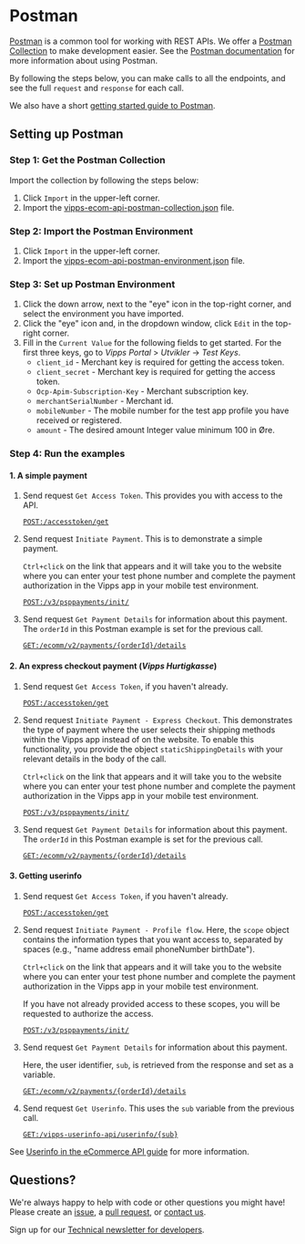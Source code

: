 # Postman

[Postman](https://www.getpostman.com/) is a common tool for working with REST APIs.
We offer a [Postman Collection](https://www.getpostman.com/collection) to make development easier.
See the [Postman documentation](https://www.getpostman.com/docs/) for more information about using Postman.

By following the steps below, you can make calls to all the
endpoints, and see the full `request` and `response` for each call.

We also have a short [getting started guide to Postman](https://github.com/vippsas/vipps-developers/blob/master/postman-guide.md).

## Setting up Postman

### Step 1: Get the Postman Collection

Import the collection by following the steps below:

1. Click `Import` in the upper-left corner.
2. Import the [vipps-ecom-api-postman-collection.json](https://raw.githubusercontent.com/vippsas/vipps-ecom-api/master/tools/vipps-ecom-api-postman-collection.json) file.

### Step 2: Import the Postman Environment

1. Click `Import` in the upper-left corner.
2. Import the [vipps-ecom-api-postman-environment.json](https://raw.githubusercontent.com/vippsas/vipps-ecom-api/master/tools/vipps-ecom-api-postman-environment.json) file.

### Step 3: Set up Postman Environment

1. Click the down arrow, next to the "eye" icon in the top-right corner, and select the environment you have imported.
2. Click the "eye" icon and, in the dropdown window, click `Edit` in the top-right corner.
3. Fill in the `Current Value` for the following fields to get started. For the first three keys, go to *Vipps Portal* > *Utvikler* ->  *Test Keys*.
   - `client_id` - Merchant key is required for getting the access token.
   - `client_secret` - Merchant key is required for getting the access token.
   - `Ocp-Apim-Subscription-Key` - Merchant subscription key.
   - `merchantSerialNumber` - Merchant id.
   - `mobileNumber` - The mobile number for the test app profile you have received or registered.
   - `amount` - The desired amount Integer value minimum 100 in Øre.

### Step 4: Run the examples

#### 1. A simple payment

1. Send request `Get Access Token`. This provides you with access to the API.

   [`POST:/accesstoken/get`](https://vippsas.github.io/vipps-ecom-api/#/Authorization%20Service/fetchAuthorizationTokenUsingPost)

1. Send request `Initiate Payment`. This is to demonstrate a simple payment.

   `Ctrl+click` on the link that appears and it will take you to the website where you can enter your test phone number and complete the payment authorization in the Vipps app in your mobile test environment.

   [`POST:/v3/psppayments/init/`](https://vippsas.github.io/vipps-ecom-api/#/Vipps%20eCom%20API/initiatePaymentV3UsingPOST)

1. Send request `Get Payment Details` for information about this payment. The `orderId` in this Postman example is set for the previous call.

   [`GET:/ecomm/v2/payments/{orderId}/details`](https://vippsas.github.io/vipps-ecom-api/#/Vipps%20eCom%20API/getPaymentDetailsUsingGET)

#### 2. An express checkout payment (*Vipps Hurtigkasse*)

1. Send request `Get Access Token`, if you haven't already.

   [`POST:/accesstoken/get`](https://vippsas.github.io/vipps-ecom-api/#/Authorization%20Service/fetchAuthorizationTokenUsingPost)

1. Send request `Initiate Payment - Express Checkout`. This demonstrates the type of payment where the user selects their shipping methods within the Vipps app instead of on the website. To enable this functionality, you provide the object `staticShippingDetails` with your relevant details in the body of the call.

   `Ctrl+click` on the link that appears and it will take you to the website where you can enter your test phone number and complete the payment authorization in the Vipps app in your mobile test environment.

   [`POST:/v3/psppayments/init/`](https://vippsas.github.io/vipps-ecom-api/#/Vipps%20eCom%20API/initiatePaymentV3UsingPOST)

1. Send request `Get Payment Details` for information about this payment. The `orderId` in this Postman example is set for the previous call.

   [`GET:/ecomm/v2/payments/{orderId}/details`](https://vippsas.github.io/vipps-ecom-api/#/Vipps%20eCom%20API/getPaymentDetailsUsingGET)

#### 3. Getting userinfo

1. Send request `Get Access Token`, if you haven't already.

   [`POST:/accesstoken/get`](https://vippsas.github.io/vipps-ecom-api/#/Authorization%20Service/fetchAuthorizationTokenUsingPost)

1. Send request `Initiate Payment - Profile flow`. Here, the `scope` object contains the information types that you want access to, separated by spaces (e.g., "name address email phoneNumber birthDate").

   `Ctrl+click` on the link that appears and it will take you to the website where you can enter your test phone number and complete the payment authorization in the Vipps app in your mobile test environment.

   If you have not already provided access to these scopes, you will be requested to authorize the access.

   [`POST:/v3/psppayments/init/`](https://vippsas.github.io/vipps-ecom-api/#/Vipps%20eCom%20API/initiatePaymentV3UsingPOST)

1. Send request `Get Payment Details` for information about this payment.

   Here, the user identifier, `sub`, is retrieved from the response and set as a variable.

   [`GET:/ecomm/v2/payments/{orderId}/details`](https://vippsas.github.io/vipps-ecom-api/#/Vipps%20eCom%20API/getPaymentDetailsUsingGET)

1. Send request `Get Userinfo`. This uses the `sub` variable from the previous call.

   [`GET:/vipps-userinfo-api/userinfo/{sub}`](https://vippsas.github.io/vipps-ecom-api/#/Vipps%20eCom%20API/getUserinfo)

See [Userinfo in the eCommerce API guide](vipps-ecom-api.md#userinfo) for more information.

## Questions?

We're always happy to help with code or other questions you might have!
Please create an [issue](https://github.com/vippsas/vipps-ecom-api/issues),
a [pull request](https://github.com/vippsas/vipps-ecom-api/pulls),
or [contact us](https://github.com/vippsas/vipps-developers/blob/master/contact.md).

Sign up for our [Technical newsletter for developers](https://github.com/vippsas/vipps-developers/tree/master/newsletters).
